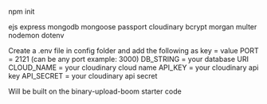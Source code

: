 npm init

ejs
express
mongodb
mongoose
passport
cloudinary
bcrypt
morgan
multer
nodemon
dotenv

Create a .env file in config folder and add the following as key = value
PORT = 2121 (can be any port example: 3000)
DB_STRING = your database URI
CLOUD_NAME = your cloudinary cloud name
API_KEY = your cloudinary api key
API_SECRET = your cloudinary api secret


Will be built on the binary-upload-boom starter code
